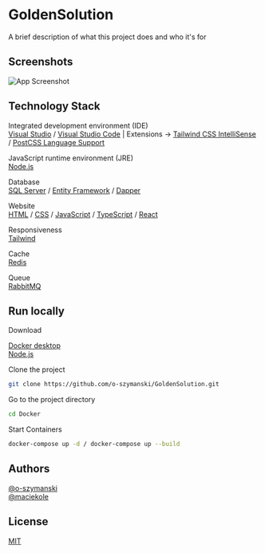 # GoldenSolution

A brief description of what this project does and who it's for

## Screenshots

![App Screenshot](https://via.placeholder.com/468x300?text=App+Screenshot+Here)

## Technology Stack

Integrated development environment (IDE) \
[Visual Studio]() / [Visual Studio Code]() | Extensions -> [Tailwind CSS IntelliSense]() / [PostCSS Language Support]()

JavaScript runtime environment (JRE) \
[Node.js]()

Database \
[SQL Server]() / [Entity Framework]() / [Dapper]()

Website \
[HTML]() / [CSS]() / [JavaScript]() / [TypeScript]() / [React]()

Responsiveness \
[Tailwind]()

Cache \
[Redis]()  

Queue \
[RabbitMQ]()

## Run locally

Download

[Docker desktop]() \
[Node.js]()

Clone the project

```bash
git clone https://github.com/o-szymanski/GoldenSolution.git
```

Go to the project directory

```bash
cd Docker
```

Start Containers

```bash
docker-compose up -d / docker-compose up --build
```

## Authors

[@o-szymanski](https://github.com/o-szymanski) \
[@maciekole](https://github.com/maciekole)

## License

[MIT](https://choosealicense.com/licenses/mit/)
